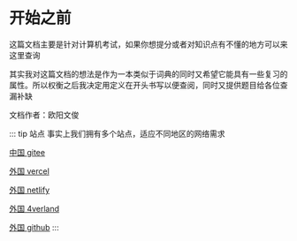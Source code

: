 # 开始之前

这篇文档主要是针对计算机考试，如果你想提分或者对知识点有不懂的地方可以来这里查询

其实我对这篇文档的想法是作为一本类似于词典的同时又希望它能具有一些复习的属性。所以权衡之后我决定用定义在开头书写以便查阅，同时又提供题目给各位查漏补缺

文档作者：欧阳文俊

::: tip 站点
事实上我们拥有多个站点，适应不同地区的网络需求

[中国 gitee](https://4verland.alphaalist.xyz/)

[外国 vercel](https://vercel.alphaalist.xyz/)

[外国 netlify](https://alphaalist.xyz/)

[外国 4verland](https://4verland.alphaalist.xyz/)

[外国 github](https://github.alphaalist.xyz/)
:::
